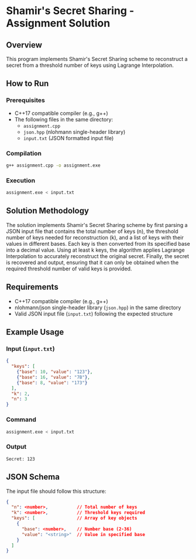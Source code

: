# Shamir's Secret Sharing - Assignment Solution

## Overview
This program implements Shamir's Secret Sharing scheme to reconstruct a secret from a threshold number of keys using Lagrange Interpolation.

## How to Run

### Prerequisites
- C++17 compatible compiler (e.g., g++)
- The following files in the same directory:
  - `assignment.cpp`
  - `json.hpp` (nlohmann single-header library)
  - `input.txt` (JSON formatted input file)

### Compilation
```bash
g++ assignment.cpp -o assignment.exe
```

### Execution
```bash
assignment.exe < input.txt
```

## Solution Methodology

The solution implements Shamir's Secret Sharing scheme by first parsing a JSON input file that contains the total number of keys (n), the threshold number of keys needed for reconstruction (k), and a list of keys with their values in different bases. Each key is then converted from its specified base into a decimal value. Using at least k keys, the algorithm applies Lagrange Interpolation to accurately reconstruct the original secret. Finally, the secret is recovered and output, ensuring that it can only be obtained when the required threshold number of valid keys is provided.

## Requirements

- C++17 compatible compiler (e.g., g++)
- nlohmann/json single-header library (`json.hpp`) in the same directory
- Valid JSON input file (`input.txt`) following the expected structure

## Example Usage

### Input (`input.txt`)
```json
{
  "keys": [
    {"base": 10, "value": "123"},
    {"base": 16, "value": "7B"},
    {"base": 8, "value": "173"}
  ],
  "k": 2,
  "n": 3
}
```

### Command
```bash
assignment.exe < input.txt
```

### Output
```
Secret: 123
```

## JSON Schema

The input file should follow this structure:

```json
{
  "n": <number>,           // Total number of keys
  "k": <number>,           // Threshold keys required
  "keys": [                // Array of key objects
    {
      "base": <number>,    // Number base (2-36)
      "value": "<string>"  // Value in specified base
    }
  ]
}
```
